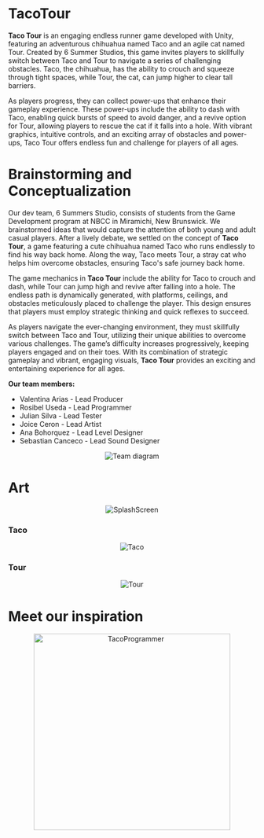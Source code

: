 # TacoTour

**Taco Tour** is an engaging endless runner game developed with Unity, featuring an adventurous chihuahua named Taco and an agile cat named Tour. Created by 6 Summer Studios, this game invites players to skillfully switch between Taco and Tour to navigate a series of challenging obstacles. Taco, the chihuahua, has the ability to crouch and squeeze through tight spaces, while Tour, the cat, can jump higher to clear tall barriers.

As players progress, they can collect power-ups that enhance their gameplay experience. These power-ups include the ability to dash with Taco, enabling quick bursts of speed to avoid danger, and a revive option for Tour, allowing players to rescue the cat if it falls into a hole. With vibrant graphics, intuitive controls, and an exciting array of obstacles and power-ups, Taco Tour offers endless fun and challenge for players of all ages.

# Brainstorming and Conceptualization
Our dev team, 6 Summers Studio, consists of students from the Game Development program at NBCC in Miramichi, New Brunswick. We brainstormed ideas that would capture the attention of both young and adult casual players. After a lively debate, we settled on the concept of **Taco Tour**, a game featuring a cute chihuahua named Taco who runs endlessly to find his way back home. Along the way, Taco meets Tour, a stray cat who helps him overcome obstacles, ensuring Taco's safe journey back home.

The game mechanics in **Taco Tour** include the ability for Taco to crouch and dash, while Tour can jump high and revive after falling into a hole. The endless path is dynamically generated, with platforms, ceilings, and obstacles meticulously placed to challenge the player. This design ensures that players must employ strategic thinking and quick reflexes to succeed.

As players navigate the ever-changing environment, they must skillfully switch between Taco and Tour, utilizing their unique abilities to overcome various challenges. The game’s difficulty increases progressively, keeping players engaged and on their toes. With its combination of strategic gameplay and vibrant, engaging visuals, **Taco Tour** provides an exciting and entertaining experience for all ages.

**Our team members:**
- Valentina Arias - Lead Producer
- Rosibel Useda - Lead Programmer
- Julian Silva - Lead Tester
- Joice Ceron - Lead Artist
- Ana Bohorquez - Lead Level Designer
- Sebastian Canceco - Lead Sound Designer

<p align="center">
     <img src="https://github.com/rosibeluseda/TacoTour/assets/145386489/08f9cabf-ab86-4ea4-b28c-ac691b26a16f" alt="Team diagram">
</p>

# Art
<p align="center">
     <img src="https://github.com/rosibeluseda/TacoTour/assets/145386489/7c488dc3-bb8c-437f-b384-15315b5f2fe2" alt="SplashScreen">
</p>
<h3>Taco</h3>
<p align="center">
     <img src="https://github.com/rosibeluseda/TacoTour/assets/145386489/7ef2c365-a806-4ac6-810c-aeb7d734640e" alt="Taco">
</p>
<h3>Tour</h3>
<p align="center">
     <img src="https://github.com/rosibeluseda/TacoTour/assets/145386489/139b7858-2949-40f3-ac2b-72d6391eaa04" alt="Tour">
</p>

# Meet our inspiration
<p align="center">
     <img src="https://github.com/rosibeluseda/TacoTour/assets/145386489/e9664837-e9ef-4558-942a-8aed0b5031f0" alt="TacoProgrammer" width="400">
</p>
